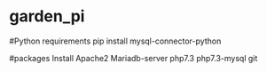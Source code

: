 # garden_pi

#Python requirements 
pip install mysql-connector-python 

#packages Install
Apache2
Mariadb-server
php7.3
php7.3-mysql
git